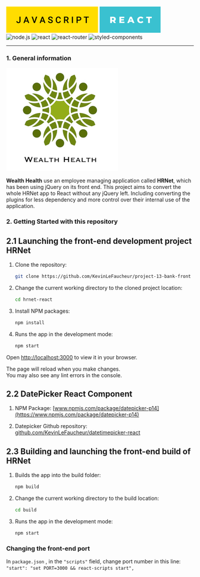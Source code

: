 ![JAVASCRIPT](./src/assets/badges/javascript.svg)
![REACT](./src/assets/badges/react.svg)
<br>
![node.js](https://img.shields.io/badge/node.js-v16.16.0-green?style=for-the-badge&logo=nodedotjs)
![react](https://img.shields.io/badge/react-18.2.0-18a7d6?style=for-the-badge&logo=react)
![react-router](https://img.shields.io/badge/react%20router-6.10.0-red?style=for-the-badge&logo=reactrouter)
![styled-components](https://img.shields.io/badge/styled--components-5.3.9-teal?style=for-the-badge&logo=styled-components)
<br>

---

### 1. General information

![Wealth Health](./src/assets/logo.jpg)

**Wealth Health** use an employee managing application called **HRNet**, which has been using jQuery on its front end. This project aims to convert the whole HRNet app to React without any jQuery left. Including converting the plugins for less dependency and more control over their internal use of the application.


### 2. Getting Started with this repository

## 2.1 Launching the front-end development project HRNet

1. Clone the repository:

   ```sh
   git clone https://github.com/KevinLeFaucheur/project-13-bank-front
   ```

2. Change the current working directory to the cloned project location:

   ```sh
   cd hrnet-react
   ```

3. Install NPM packages:
   ```sh
   npm install
   ```

4. Runs the app in the development mode:
   ```sh
   npm start
   ```

Open [http://localhost:3000](http://localhost:3000) to view it in your browser.

The page will reload when you make changes.\
You may also see any lint errors in the console.

## 2.2 DatePicker React Component

1. NPM Package: [www.npmjs.com/package/datepicker-p14](https://www.npmjs.com/package/datepicker-p14)

2. Datepicker Github repository: [github.com/KevinLeFaucheur/datetimepicker-react](https://github.com/KevinLeFaucheur/datetimepicker-react)

## 2.3 Building and launching the front-end build of HRNet

1. Builds the app into the build folder:
   ```sh
   npm build
   ```

2. Change the current working directory to the build location:

   ```sh
   cd build
   ```

3. Runs the app in the development mode:
   ```sh
   npm start
   ```

### Changing the front-end port

In `package.json` , in the `"scripts"` field, change port number in this line:<br>
`"start": "set PORT=3000 && react-scripts start",`
